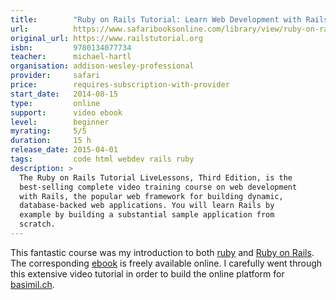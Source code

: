 ```yaml
---
title:        "Ruby on Rails Tutorial: Learn Web Development with Rails, Third Edition"
url:          https://www.safaribooksonline.com/library/view/ruby-on-rails/9780134077734/
original_url: https://www.railstutorial.org
isbn:         9780134077734
teacher:      michael-hartl
organisation: addison-wesley-professional
provider:     safari
price:        requires-subscription-with-provider
start_date:   2014-08-15
type:         online
support:      video ebook
level:        beginner
myrating:     5/5
duration:     15 h
release_date: 2015-04-01
tags:         code html webdev rails ruby
description: >
  The Ruby on Rails Tutorial LiveLessons, Third Edition, is the
  best-selling complete video training course on web development
  with Rails, the popular web framework for building dynamic,
  database-backed web applications. You will learn Rails by
  example by building a substantial sample application from
  scratch.
---
```


This fantastic course was my introduction to both [ruby](https://www.ruby-lang.org/)
and [Ruby on Rails](http://rubyonrails.org). The corresponding
[ebook](https://www.railstutorial.org/book) is freely available online.
I carefully went through this extensive video tutorial in order to build
the online platform for [basimil.ch](https://github.com/basimilch/basimilch-app).

